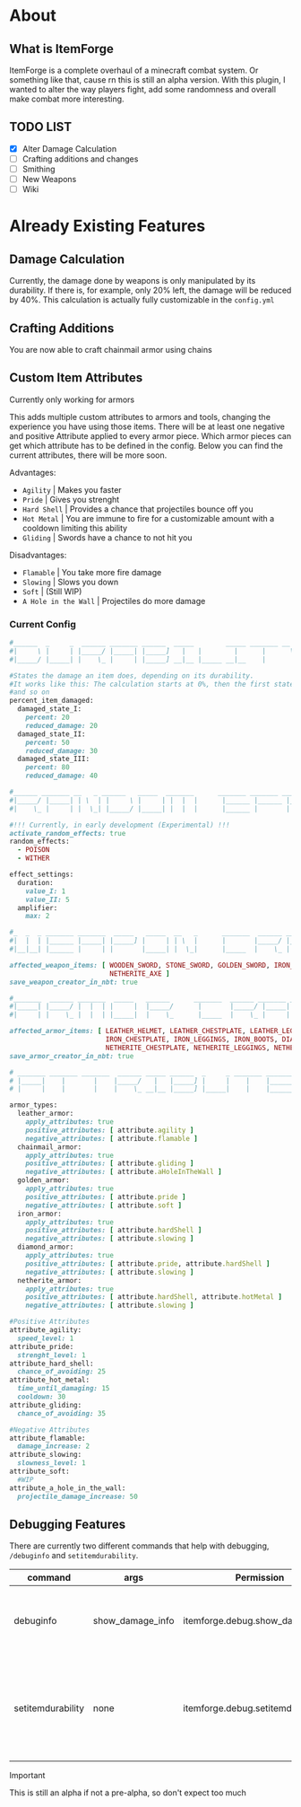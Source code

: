 # About

## What is ItemForge
ItemForge is a complete overhaul of a minecraft combat system.
Or something like that, cause rn this
is still an alpha version.
With this plugin, I wanted to alter the way players fight, add some randomness
and overall make combat more interesting.

## TODO LIST
- [x] Alter Damage Calculation
- [ ] Crafting additions and changes
- [ ] Smithing
- [ ] New Weapons
- [ ] Wiki

# Already Existing Features

## Damage Calculation
Currently, the damage done by weapons is only manipulated by its durability.
If there is, for example, only 20% left, the damage will be reduced by 40%.
This calculation is actually
fully customizable in the `config.yml`

## Crafting Additions
You are now able to craft chainmail armor using chains

## Custom Item Attributes
Currently only working for armors

This adds multiple custom attributes to armors and tools, changing the experience you
have using those items. There will be at least one negative and positive Attribute applied to every
armor piece. Which armor pieces can get which attribute has to be defined in the config. 
Below you can find the current attributes, there will be more soon.

Advantages:
- `Agility` | Makes you faster
- `Pride` | Gives you strenght
- `Hard Shell` | Provides a chance that projectiles bounce off you
- `Hot Metal` | You are immune to fire for a customizable amount with a cooldown limiting this ability
- `Gliding` | Swords have a chance to not hit you

Disadvantages:
- `Flamable` | You take more fire damage
- `Slowing` | Slows you down
- `Soft` | (Still WIP)
- `A Hole in the Wall` | Projectiles do more damage

### Current Config
```ruby
#______  _     _  ______ _______ ______  _____        _____ _______ __   __
#|     \ |     | |_____/ |_____| |_____]   |   |        |      |      \_/
#|_____/ |_____| |    \_ |     | |_____] __|__ |_____ __|__    |       |

#States the damage an item does, depending on its durability.
#It works like this: The calculation starts at 0%, then the first state ends, for example, at 20%,
#and so on
percent_item_damaged:
  damaged_state_I:
    percent: 20
    reduced_damage: 20
  damaged_state_II:
    percent: 50
    reduced_damage: 30
  damaged_state_III:
    percent: 80
    reduced_damage: 40

#______ _______ __   _ ______   _____  _______      _______ _______ _______ _______ _______ _______ _______
#|_____/ |_____| | \  | |     \ |     | |  |  |      |______ |______ |______ |______ |          |    |______
#|    \_ |     | |  \_| |_____/ |_____| |  |  |      |______ |       |       |______ |_____     |    ______|

#!!! Currently, in early development (Experimental) !!!
activate_random_effects: true
random_effects:
  - POISON
  - WITHER

effect_settings:
  duration:
    value_I: 1
    value_II: 5
  amplifier:
    max: 2

#_  _  _ _______ _______  _____   _____  __   _      _______  ______ _______ _______ _______ _____ __   _  ______
#|  |  | |______ |_____| |_____] |     | | \  |      |       |_____/ |_____| |______    |      |   | \  | |  ____
#|__|__| |______ |     | |       |_____| |  \_|      |_____  |    \_ |     | |          |    __|__ |  \_| |_____|

affected_weapon_items: [ WOODEN_SWORD, STONE_SWORD, GOLDEN_SWORD, IRON_SWORD, DIAMOND_SWORD, NETHERITE_SWORD, WOODEN_AXE, STONE_AXE, GOLDEN_AXE, IRON_AXE, DIAMOND_AXE,
                         NETHERITE_AXE ]
save_weapon_creator_in_nbt: true

#_______  ______ _______  _____   ______      _______  ______ _______ _______ _______ _____ __   _  ______
#|_____| |_____/ |  |  | |     |  |_____/      |       |_____/ |_____| |______    |      |   | \  | |  ____
#|     | |    \_ |  |  | |_____|  |    \_      |_____  |    \_ |     | |          |    __|__ |  \_| |_____|

affected_armor_items: [ LEATHER_HELMET, LEATHER_CHESTPLATE, LEATHER_LEGGINGS, LEATHER_BOOTS, GOLDEN_HELMET, GOLDEN_CHESTPLATE, GOLDEN_LEGGINGS, GOLDEN_BOOTS, IRON_HELMET,
                        IRON_CHESTPLATE, IRON_LEGGINGS, IRON_BOOTS, DIAMOND_HELMET, DIAMOND_CHESTPLATE, DIAMOND_LEGGINGS, DIAMOND_BOOTS, NETHERITE_HELMET,
                        NETHERITE_CHESTPLATE, NETHERITE_LEGGINGS, NETHERITE_BOOTS, CHAINMAIL_HELMET, CHAINMAIL_CHESTPLATE, CHAINMAIL_LEGGINGS, CHAINMAIL_BOOTS ]
save_armor_creator_in_nbt: true

# _______ _______ _______  ______ _____ ______  _     _ _______ _______ _______
# |_____|    |       |    |_____/   |   |_____] |     |    |    |______ |______
# |     |    |       |    |    \_ __|__ |_____] |_____|    |    |______ ______|

armor_types:
  leather_armor:
    apply_attributes: true
    positive_attributes: [ attribute.agility ]
    negative_attributes: [ attribute.flamable ]
  chainmail_armor:
    apply_attributes: true
    positive_attributes: [ attribute.gliding ]
    negative_attributes: [ attribute.aHoleInTheWall ]
  golden_armor:
    apply_attributes: true
    positive_attributes: [ attribute.pride ]
    negative_attributes: [ attribute.soft ]
  iron_armor:
    apply_attributes: true
    positive_attributes: [ attribute.hardShell ]
    negative_attributes: [ attribute.slowing ]
  diamond_armor:
    apply_attributes: true
    positive_attributes: [ attribute.pride, attribute.hardShell ]
    negative_attributes: [ attribute.slowing ]
  netherite_armor:
    apply_attributes: true
    positive_attributes: [ attribute.hardShell, attribute.hotMetal ]
    negative_attributes: [ attribute.slowing ]

#Positive Attributes
attribute_agility:
  speed_level: 1
attribute_pride:
  strenght_level: 1
attribute_hard_shell:
  chance_of_avoiding: 25
attribute_hot_metal:
  time_until_damaging: 15
  cooldown: 30
attribute_gliding:
  chance_of_avoiding: 35

#Negative Attributes
attribute_flamable:
  damage_increase: 2
attribute_slowing:
  slowness_level: 1
attribute_soft:
  #WIP
attribute_a_hole_in_the_wall:
  projectile_damage_increase: 50
```

## Debugging Features
There are currently two different commands that help with debugging,
`/debuginfo` and `setitemdurability`.

| command           | args             | Permission                        | Features                                                                                |
|-------------------|------------------|-----------------------------------|-----------------------------------------------------------------------------------------|
| debuginfo         | show_damage_info | itemforge.debug.show_damage_info  | shows you various information like your current damage                                  |
| setitemdurability | none             | itemforge.debug.setitemdurability | pretty self explanatory (if no number is put in shows you the items current durability) |

> [!IMPORTANT]
> This is still an alpha if not a pre-alpha, so don't expect too much
